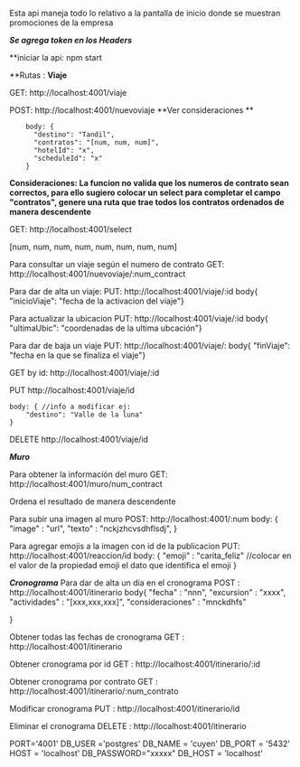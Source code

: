 Esta api maneja todo lo relativo a la pantalla de inicio donde se muestran promociones de la empresa


***Se agrega token en los Headers***


**iniciar la api: npm start


**Rutas :
**Viaje**

GET: http://localhost:4001/viaje


POST: http://localhost:4001/nuevoviaje   **Ver consideraciones **


        body: {  
          "destino": "Tandil",
          "contratos": "[num, num, num]",
          "hotelId": "x",
          "scheduleId": "x"
        }
        
**Consideraciones: La funcion no valida que los numeros de contrato sean correctos, para ello sugiero colocar un select para completar el campo "contratos", genere una ruta que trae todos los contratos ordenados de manera descendente**

GET: http://localhost:4001/select

[num, num, num, num, num, num, num, num]


Para consultar un viaje según el numero de contrato
GET: http://localhost:4001/nuevoviaje/:num_contract


Para dar de alta un viaje:
PUT: http://localhost:4001/viaje/:id
      body{
          "inicioViaje": "fecha de la activacion del viaje"}


Para actualizar la ubicacion
PUT: http://localhost:4001/viaje/:id
      body{
          "ultimaUbic": "coordenadas de la ultima ubcación"}


Para dar de baja un viaje
PUT: http://localhost:4001/viaje/:
      body{
          "finViaje": "fecha en la que se finaliza el viaje"}


GET by id: http://localhost:4001/viaje/:id


PUT http://localhost:4001/viaje/id

    body: { //info a modificar ej:
        "destino": "Valle de la luna"
    }

DELETE http://localhost:4001/viaje/id

***Muro***

Para obtener la información del muro
GET: http://localhost:4001/muro/num_contract

Ordena el resultado de manera descendente


Para subir una imagen al muro
POST: http://localhost:4001/:num
  body:
      {
        "image" : "url",
        "texto" : "nckjzhcvsdhflsdj",
      }
    

Para agregar emojis a la imagen con id de la publicacion
PUT: http://localhost:4001/reaccion/id
      body: {
              "emoji" : "carita_feliz"  //colocar en el valor de la propiedad emoji el dato que identifica el emoji
            }


***Cronograma***
Para dar de alta un día en el cronograma
POST : http://localhost:4001/itinerario
  body{
    "fecha" : "nnn",
    "excursion" : "xxxx",
    "actividades" : "[xxx,xxx,xxx]",
    "consideraciones" : "mnckdhfs"

  }

Obtener todas las fechas de cronograma
GET : http://localhost:4001/itinerario

Obtener cronograma por id
GET : http://localhost:4001/itinerario/:id

Obtener cronograma por contrato
GET : http://localhost:4001/itinerario/:num_contrato

Modificar cronograma
PUT : http://localhost:4001/itinerario/id

Eliminar el cronograma
DELETE : http://localhost:4001/itinerario




PORT='4001'
DB_USER ='postgres'
DB_NAME = 'cuyen'
DB_PORT = '5432'
HOST = 'localhost'
DB_PASSWORD="xxxxx"
DB_HOST = 'localhost'
